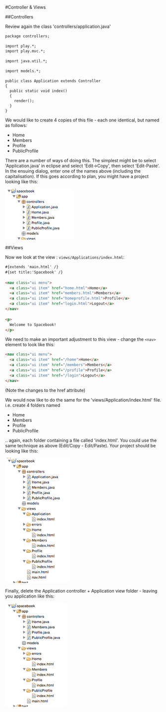 #Controller & Views

##Controllers

Review again the class 'controllers/application.java'

~~~
package controllers;

import play.*;
import play.mvc.*;

import java.util.*;

import models.*;

public class Application extends Controller
{
  public static void index()
  {
    render();
  }
}
~~~


We would like to create 4 copies of this file - each one identical, but named as follows:

- Home
- Members
- Profile
- PublicProfile

There are a number of ways of doing this. The simplest might be to select 'Application.java' in eclipse and select 'Edit->Copy', then select 'Edit-Paste'. In the ensuing dialog, enter one of the names above (including the capitalisation). If this goes according to plan, you might have a project looking like this:

![](img/36.png)


##Views

Now we look at the view : `views/Applications/index.html`:

~~~html
#{extends 'main.html' /}
#{set title:'Spacebook' /}

<nav class="ui menu">
  <a class="ui item" href="home.html">Home</a>
  <a class="ui item" href="members.html">Members</a>
  <a class="ui item" href="homeprofile.html">Profile</a>
  <a class="ui item" href="login.html">Logout</a>
</nav>

<p>
  Welcome to Spacebook!
</p>
~~~

We need to make an important adjustment to this view - change the `<nav>` element to look like this:

~~~html
<nav class="ui menu">
  <a class="ui item" href="/home">Home</a>
  <a class="ui item" href="/members">Members</a>
  <a class="ui item" href="/profile">Profile</a>
  <a class="ui item" href="/login">Logout</a>
</nav>
~~~

(Note the changes to the href attribute)

We would now like to do the same for the 'views/Application/index.html' file. i.e. create 4 folders named

- Home
- Members
- Profile
- PublicProfile

.. again, each folder containing a file called 'index.html'. You could use the same technique as above (Edit/Copy - Edit/Paste). Your project should be looking like this:

![](img/37.png)


Finally, delete the Application controller + Application view folder - leaving you application like this:

![](img/45.png)


